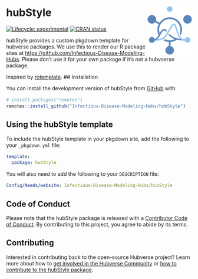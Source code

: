 
<!-- README.md is generated from README.Rmd. Please edit that file -->

# hubStyle <img src="man/figures/logo.png" align="right" height="131" alt="" />

<!-- badges: start -->

[![Lifecycle:
experimental](https://img.shields.io/badge/lifecycle-experimental-orange.svg)](https://lifecycle.r-lib.org/articles/stages.html#experimental)
[![CRAN
status](https://www.r-pkg.org/badges/version/hubStyle)](https://CRAN.R-project.org/package=hubStyle)
<!-- badges: end -->

hubStyle provides a custom pkgdown template for hubverse packages. We
use this to render our R package sites at
<https://github.com/Infectious-Disease-Modeling-Hubs>. Please don’t use
it for your own package if it’s not a hubvserse package.

Inspired by [rotemplate](https://github.com/ropensci-org/rotemplate).
\## Installation

You can install the development version of hubStyle from
[GitHub](https://github.com/) with:

``` r
# install.packages("remotes")
remotes::install_github("Infectious-Disease-Modeling-Hubs/hubStyle")
```

## Using the hubStyle template

To include the hubStyle template in your pkgdown site, add the following
to your `_pkgdown.yml` file:

``` yaml
template:
  package: hubStyle
```

You will also need to add the following to your `DESCRIPTION` file:

``` yaml
Config/Needs/website: Infectious-Disease-Modeling-Hubs/hubStyle
```

## Code of Conduct

Please note that the hubStyle package is released with a [Contributor
Code of Conduct](.github/CODE_OF_CONDUCT.md). By contributing to this
project, you agree to abide by its terms.

## Contributing

Interested in contributing back to the open-source Hubverse project?
Learn more about how to [get involved in the Hubverse
Community](https://hubdocs.readthedocs.io/en/latest/overview/contribute.html)
or [how to contribute to the hubStyle package](.github/CONTRIBUTING.md).
